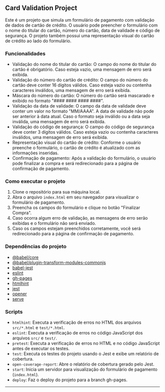 ## Card Validation Project

Este é um projeto que simula um formulário de pagamento com validação de dados de cartão de crédito. O usuário pode preencher o formulário com o nome do titular do cartão, número do cartão, data de validade e código de segurança. O projeto também possui uma representação visual do cartão de crédito ao lado do formulário.

### Funcionalidades

- Validação do nome do titular do cartão: O campo do nome do titular do cartão é obrigatório. Caso esteja vazio, uma mensagem de erro será exibida.
- Validação do número do cartão de crédito: O campo do número do cartão deve conter 16 dígitos válidos. Caso esteja vazio ou contenha caracteres inválidos, uma mensagem de erro será exibida.
- Máscara do número do cartão: O número do cartão será mascarado e exibido no formato "#### #### #### ####".
- Validação da data de validade: O campo da data de validade deve conter um valor no formato "MM/AAAA". A data de validade não pode ser anterior à data atual. Caso o formato seja inválido ou a data seja inválida, uma mensagem de erro será exibida.
- Validação do código de segurança: O campo do código de segurança deve conter 3 dígitos válidos. Caso esteja vazio ou contenha caracteres inválidos, uma mensagem de erro será exibida.
- Representação visual do cartão de crédito: Conforme o usuário preenche o formulário, o cartão de crédito é atualizado com as informações inseridas.
- Confirmação de pagamento: Após a validação do formulário, o usuário pode finalizar a compra e será redirecionado para a página de confirmação de pagamento.

### Como executar o projeto

1. Clone o repositório para sua máquina local.
2. Abra o arquivo `index.html` em seu navegador para visualizar o formulário de pagamento.
3. Preencha os campos do formulário e clique no botão "Finalizar Compra".
4. Caso ocorra algum erro de validação, as mensagens de erro serão exibidas e o formulário não será enviado.
5. Caso os campos estejam preenchidos corretamente, você será redirecionado para a página de confirmação de pagamento.

### Dependências do projeto

- [@babel/core](https://www.npmjs.com/package/@babel/core)
- [@babel/plugin-transform-modules-commonjs](https://www.npmjs.com/package/@babel/plugin-transform-modules-commonjs)
- [babel-jest](https://www.npmjs.com/package/babel-jest)
- [eslint](https://www.npmjs.com/package/eslint)
- [gh-pages](https://www.npmjs.com/package/gh-pages)
- [htmlhint](https://www.npmjs.com/package/htmlhint)
- [jest](https://www.npmjs.com/package/jest)
- [opener](https://www.npmjs.com/package/opener)
- [serve](https://www.npmjs.com/package/serve)

### Scripts

- `htmlhint`: Executa a verificação de erros no HTML dos arquivos `src/*.html` e `test/*.html`.
- `eslint`: Executa a verificação de erros no código JavaScript dos arquivos `src/` e `test/`.
- `pretest`: Executa a verificação de erros no HTML e no código JavaScript antes de executar os testes.
- `test`: Executa os testes do projeto usando o Jest e exibe um relatório de cobertura.
- `open-coverage-report`: Abre o relatório de cobertura gerado pelo Jest.
- `start`: Inicia um servidor para visualização do formulário de pagamento (`index.html`).
- `deploy`: Faz o deploy do projeto para a branch gh-pages.

---

